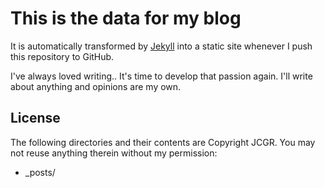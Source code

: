 # This is the data for my blog

It is automatically transformed by [Jekyll](http://github.com/juancgarza/me)
into a static site whenever I push this repository to GitHub.

I've always loved writing.. It's time to develop that passion again. 
I'll write about anything and opinions are my own.

## License

The following directories and their contents are Copyright JCGR.
You may not reuse anything therein without my permission:

* \_posts/
